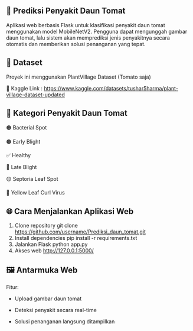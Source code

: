 ## 🍅 Prediksi Penyakit Daun Tomat

Aplikasi web berbasis Flask untuk klasifikasi penyakit daun tomat menggunakan model MobileNetV2. Pengguna dapat mengunggah gambar daun tomat, lalu sistem akan memprediksi jenis penyakitnya secara otomatis dan memberikan solusi penanganan yang tepat.

## 📂 Dataset

Proyek ini menggunakan PlantVillage Dataset (Tomato saja)

🔗 Kaggle Link : https://www.kaggle.com/datasets/tushar5harma/plant-village-dataset-updated


## 📌 Kategori Penyakit Daun Tomat

🟠 Bacterial Spot

🟤 Early Blight

✅ Healthy

🔴 Late Blight

🟡 Septoria Leaf Spot

💛 Yellow Leaf Curl Virus



## 🌐 Cara Menjalankan Aplikasi Web
1. Clone repository
git clone https://github.com/username/Prediksi_daun_tomat.git
2. Install dependencies
pip install -r requirements.txt
3. Jalankan Flask
python app.py
4. Akses web
http://127.0.0.1:5000/

## 🖼️ Antarmuka Web

Fitur:

- Upload gambar daun tomat
  
- Deteksi penyakit secara real-time

- Solusi penanganan langsung ditampilkan

